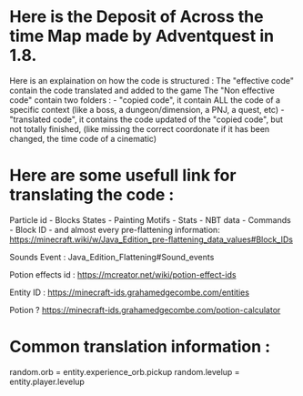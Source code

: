 # Here is the Deposit of Across the time Map made by Adventquest in 1.8.

Here is an explaination on how the code is structured : 
The "effective code" contain the code translated and added to the game
The "Non effective code" contain two folders :
    - "copied code", it contain ALL the code of a specific context (like a boss, a dungeon/dimension, a PNJ, a quest, etc)
    - "translated code", it contains the code updated of the "copied code", but not totally finished, (like missing the correct coordonate if it has been changed, the time code of a cinematic)


# Here are some usefull link for translating the code :

Particle id - Blocks States - Painting Motifs - Stats - NBT data - Commands - Block ID - and almost every pre-flattening information:
https://minecraft.wiki/w/Java_Edition_pre-flattening_data_values#Block_IDs

Sounds Event :
Java_Edition_Flattening#Sound_events

Potion effects id :
https://mcreator.net/wiki/potion-effect-ids

Entity ID : 
https://minecraft-ids.grahamedgecombe.com/entities

Potion ?
https://minecraft-ids.grahamedgecombe.com/potion-calculator


# Common translation information : 

random.orb = entity.experience_orb.pickup
random.levelup = entity.player.levelup

